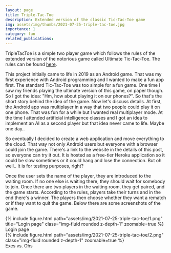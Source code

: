 ```yaml
---
layout: page
title: Triple-Tac-Toe
description: Extended version of the classic Tic-Tac-Toe game
img: assets/img/thumbs/2021-07-25-triple-tac-toe.jpg
importance: 1
category: fun
related_publications: 
---
```


TripleTacToe is a simple two player game which follows the rules of the extended version of the notorious game called Ultimate Tic-Tac-Toe. The rules can be found [here](https://en.wikipedia.org/wiki/Ultimate_tic-tac-toe).

This project initially came to life in 2019 as an Android game. That was my first experience with Android programming and I wanted to make a fun app first. The standard Tic-Tac-Toe was too simple for a fun game. One time I saw my friends playing the ultimate version of this game, on paper though. So I got the idea: "Hm, how about playing it on our phones?". So that's the short story behind the idea of the game. Now let's discuss details. At first, the Android app was multiplayer in a way that two people could play it on one phone. That was fun for a while but I wanted real multiplayer mode. At the time I attended artificial intelligence classes and I got an idea to implement an AI as a second player but that idea never came to life. Maybe one day..

So eventually I decided to create a web application and move everything to the cloud. That way not only Android users but everyone with a browser could join the game. There's a link to the website in the details of this post, so everyone can try it out. It is hosted as a free-tier Heroku application so it could be slow sometimes or it could hang and lose the connection. But oh well.. It is for testing purposes, right?

Once the user sets the name of the player, they are introduced to the waiting room. If no one else is waiting there, they should wait for somebody to join. Once there are two players in the waiting room, they get paired, and the game starts. According to the rules, players take their turns and in the end there's a winner. The players then choose whether they want a rematch or if they want to quit the game. Below there are some screenshots of the game.

<div class="row mt-3">
    <div class="col-sm mt-3 mt-md-0">
        {% include figure.html path="assets/img/2021-07-25-triple-tac-toe/1.png" title="Login page" class="img-fluid rounded z-depth-1" zoomable=true %}
        <div class="caption">Login page</div>
    </div>
    <div class="col-sm mt-3 mt-md-0">
        {% include figure.html path="assets/img/2021-07-25-triple-tac-toe/2.png" class="img-fluid rounded z-depth-1" zoomable=true %}
        <div class="caption">Exes vs. Ohs</div>
    </div>
</div>
